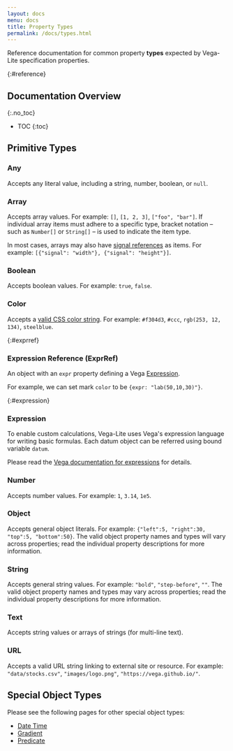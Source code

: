 ```yaml
---
layout: docs
menu: docs
title: Property Types
permalink: /docs/types.html
---
```


Reference documentation for common property **types** expected by Vega-Lite specification properties.

{:#reference}

<!--prettier-ignore-start-->

## Documentation Overview
{:.no_toc}

- TOC
{:toc}

<!--prettier-ignore-end-->

## Primitive Types

### Any

Accepts any literal value, including a string, number, boolean, or `null`.

### Array

Accepts array values. For example: `[]`, `[1, 2, 3]`, `["foo", "bar"]`. If individual array items must adhere to a specific type, bracket notation &ndash; such as `Number[]` or `String[]` &ndash; is used to indicate the item type.

In most cases, arrays may also have [signal references](#Signal) as items. For example: `[{"signal": "width"}, {"signal": "height"}]`.

### Boolean

Accepts boolean values. For example: `true`, `false`.

### Color

Accepts a [valid CSS color string](https://developer.mozilla.org/en-US/docs/Web/CSS/color_value). For example: `#f304d3`, `#ccc`, `rgb(253, 12, 134)`, `steelblue`.

{:#exprref}

### Expression Reference (ExprRef)

An object with an `expr` property defining a Vega [Expression](#expression).

For example, we can set mark `color` to be `{expr: "lab(50,10,30)"}`.

{:#expression}

### Expression

To enable custom calculations, Vega-Lite uses Vega's expression language for writing basic formulas. Each datum object can be referred using bound variable `datum`.

Please read the [Vega documentation for expressions](https://vega.github.io/vega/docs/expressions/) for details.

### Number

Accepts number values. For example: `1`, `3.14`, `1e5`.

### Object

Accepts general object literals. For example: `{"left":5, "right":30, "top":5, "bottom":50}`. The valid object property names and types will vary across properties; read the individual property descriptions for more information.

### String

Accepts general string values. For example: `"bold"`, `"step-before"`, `""`. The valid object property names and types may vary across properties; read the individual property descriptions for more information.

### Text

Accepts string values or arrays of strings (for multi-line text).

### URL

Accepts a valid URL string linking to external site or resource. For example: `"data/stocks.csv"`, `"images/logo.png"`, `"https://vega.github.io/"`.

## Special Object Types

Please see the following pages for other special object types:

- [Date Time](datetime.html)
- [Gradient](gradient.html)
- [Predicate](predicate.html)
